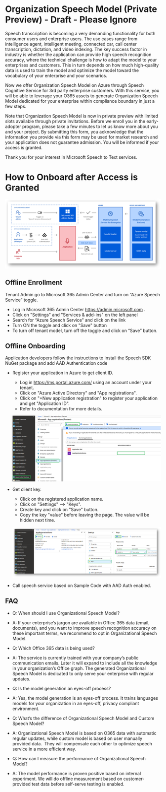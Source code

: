 # Organization Speech Model (Private Preview) - Draft - Please Ignore

Speech transcription is becoming a very demanding functionality for both consumer users and enterprise users. The use cases range from intelligence agent, intelligent meeting, connected car, call center transcription, dictation, and video indexing. The key success factor in industry is whether the application can provide high speech recognition accuracy, where the technical challenge is how to adapt the model to your enterprises and customers. This in turn depends on how much high-quality data is used to train the model and optimize the model toward the vocabulary of your enterprise and your scenarios.   
 
Now we offer Organization Speech Model on Azure through Speech Cognitive Service for 3rd party enterprise customers. With this service, you will be able to leverage your O365 assets to generate Organization Speech Model dedicated for your enterprise within compliance boundary in just a few steps. 

Note that Organization Speech Model is now in private preview with limited slots available through private invitations. Before we enroll you in the early-adopter program, please take a few minutes to let us know more about you and your project. By submitting this form, you acknowledge that the information you provide via this form may be used for market research and your application does not guarantee admission. You will be informed if your access is granted.

Thank you for your interest in Microsoft Speech to Text services. 

# How to Onboard after Access is Granted
![OnboardingFlow](https://github.com/MicrosoftDocs/SpeechService/blob/master/quickstart/organization-speech-model/flow.png)

## Offline Enrollment
Tenant Admin go to Microsoft 365 Admin Center and turn on “Azure Speech Service” toggle. 

* Log in Microsoft 365 Admin Center https://admin.microsoft.com .
* Click on "Settings" and "Services & add-ins" on the left panel
* Search for “Azure Speech Service" and click on the link
* Turn ON the toggle and click on "Save" button
* To turn off tenant model, turn off the toggle and click on “Save” button.

## Offline Onboarding
Application developers follow the instructions to install the Speech SDK NuGet package and add AAD Authentication code

* Register your application in Azure to get client ID.
  * Log in https://ms.portal.azure.com/ using an account under your tenant. 
  * Click on "Azure Active Directory" and "App registrations".
  * Click on "+New application registration" to register your application and get "Application ID".
  * Refer to documentation for more details.
  
  ![Alt Text](https://github.com/MicrosoftDocs/SpeechService/blob/master/quickstart/organization-speech-model/ClientId.png)

* Get client key.
  * Click on the registered application name.
  * Click on "Settings" --> "Keys".
  * Create key and click on "Save" button.
  * Copy the key "value" before leaving the page.  The value will be hidden next time.  
   
  ![Alt Text](https://github.com/MicrosoftDocs/SpeechService/blob/master/quickstart/organization-speech-model/Key.png)
  
* Call speech service based on Sample Code with AAD Auth enabled. 

## FAQ
* Q: When should I use Organizational Speech Model?
* A: If your enterprise’s jargon are available in Office 365 data (email, documents), and you want to improve speech recognition accuracy on these important terms, we recommend to opt in Organizational Speech Model.

* Q: Which Office 365 data is being used? 
* A: The service is currently trained with your company’s public communication emails. Later it will expand to include all the knowledge in your organization’s Office graph. The generated Organizational Speech Model is dedicated to only serve your enterprise with regular updates. 

* Q: Is the model generation an eyes-off process? 
* A: Yes, the model generation is an eyes-off process. It trains languages models for your organization in an eyes-off, privacy compliant environment. 

* Q: What’s the difference of Organizational Speech Model and Custom Speech Model?​
* A: Organizational Speech Model is based on O365 data with automatic regular updates, while custom model is based on user manually provided data. ​ They will compensate each other to optimize speech service in a more efficient way.

* Q: How can I measure the performance of Organizational Speech Model? 
* A: The model performance is proven positive based on internal experiment.  We will do offline measurement based on customer-provided test data before self-serve testing is enabled.

